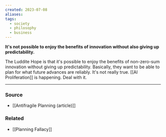 ```yaml
---
created: 2023-07-08
aliases: 
tags:
  - society
  - philosophy
  - business
---
```

**It's not possible to enjoy the benefits of innovation without also giving up predictability.**

The Luddite Hope is that it's possible to enjoy the benefits of non-zero-sum innovation without giving up predictability. Basically, they want to be able to plan for what future advances are reliably. It's not really true. [[AI Proliferation]] is happening. Deal with it.

---
### Source
- [[Antifragile Planning (article)]]

### Related
- [[Planning Fallacy]]